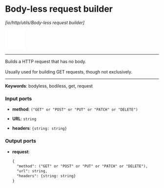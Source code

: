 # Body-less request builder

_[io/http/utils/Body-less request builder]_

![icon](</assets/icons/7341443a-8a0a-4a83-b302-effdb497c0f3.png>)

---

Builds a HTTP request that has no body.<br>
<br>
Usually used for building GET requests, though not exclusively.<br>

---

__Keywords__: bodyless, bodiless, get, request

### Input ports

* __method__: ` ("GET" or "POST" or "PUT" or "PATCH" or "DELETE") `


* __URL__: ` string `


* __headers__: ` {string: string} `

### Output ports

* __request__: 
    ```
    {
      "method": ("GET" or "POST" or "PUT" or "PATCH" or "DELETE"),
      "url": string,
      "headers": {string: string}
    }
    ```

